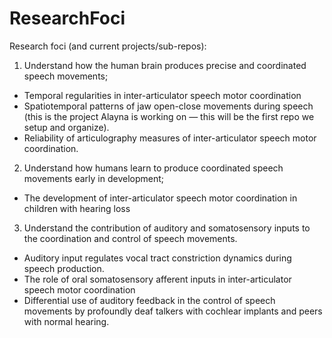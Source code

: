 # ResearchFoci

Research foci (and current projects/sub-repos):

1) Understand how the human brain produces precise and coordinated speech movements; 
- Temporal regularities in inter-articulator speech motor coordination
- Spatiotemporal patterns of jaw open-close movements during speech (this is the project Alayna is working on — this will be the first repo we setup and organize).
- Reliability of articulography measures of inter-articulator speech motor coordination.

2) Understand how humans learn to produce coordinated speech movements early in development; 
- The development of inter-articulator speech motor coordination in children with hearing loss

3) Understand the contribution of auditory and somatosensory inputs to the coordination and control of speech movements.
- Auditory input regulates vocal tract constriction dynamics during speech production.
- The role of oral somatosensory afferent inputs in inter-articulator speech motor coordination
- Differential use of auditory feedback in the control of speech movements by profoundly deaf talkers with cochlear implants and peers with normal hearing.
